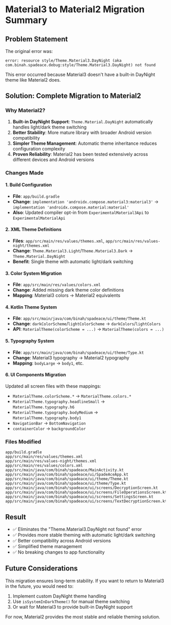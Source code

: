 # Material3 to Material2 Migration Summary

## Problem Statement
The original error was:
```
error: resource style/Theme.Material3.DayNight (aka com.binah.spadeace.debug:style/Theme.Material3.DayNight) not found
```

This error occurred because Material3 doesn't have a built-in DayNight theme like Material2 does.

## Solution: Complete Migration to Material2

### Why Material2?
1. **Built-in DayNight Support**: `Theme.Material.DayNight` automatically handles light/dark theme switching
2. **Better Stability**: More mature library with broader Android version compatibility
3. **Simpler Theme Management**: Automatic theme inheritance reduces configuration complexity
4. **Proven Reliability**: Material2 has been tested extensively across different devices and Android versions

### Changes Made

#### 1. Build Configuration
- **File**: `app/build.gradle`
- **Change**: `implementation 'androidx.compose.material3:material3'` → `implementation 'androidx.compose.material:material'`
- **Also**: Updated compiler opt-in from `ExperimentalMaterial3Api` to `ExperimentalMaterialApi`

#### 2. XML Theme Definitions  
- **Files**: `app/src/main/res/values/themes.xml`, `app/src/main/res/values-night/themes.xml`
- **Change**: `Theme.Material3.Light`/`Theme.Material3.Dark` → `Theme.Material.DayNight`
- **Benefit**: Single theme with automatic light/dark switching

#### 3. Color System Migration
- **File**: `app/src/main/res/values/colors.xml`
- **Change**: Added missing dark theme color definitions
- **Mapping**: Material3 colors → Material2 equivalents

#### 4. Kotlin Theme System
- **File**: `app/src/main/java/com/binah/spadeace/ui/theme/Theme.kt`
- **Change**: `darkColorScheme`/`lightColorScheme` → `darkColors`/`lightColors`
- **API**: `MaterialTheme(colorScheme = ...)` → `MaterialTheme(colors = ...)`

#### 5. Typography System
- **File**: `app/src/main/java/com/binah/spadeace/ui/theme/Type.kt`
- **Change**: Material3 typography → Material2 typography
- **Mapping**: `bodyLarge` → `body1`, etc.

#### 6. UI Components Migration
Updated all screen files with these mappings:
- `MaterialTheme.colorScheme.*` → `MaterialTheme.colors.*`
- `MaterialTheme.typography.headlineSmall` → `MaterialTheme.typography.h6`
- `MaterialTheme.typography.bodyMedium` → `MaterialTheme.typography.body1`
- `NavigationBar` → `BottomNavigation`
- `containerColor` → `backgroundColor`

### Files Modified
```
app/build.gradle
app/src/main/res/values/themes.xml
app/src/main/res/values-night/themes.xml  
app/src/main/res/values/colors.xml
app/src/main/java/com/binah/spadeace/MainActivity.kt
app/src/main/java/com/binah/spadeace/ui/SpadeAceApp.kt
app/src/main/java/com/binah/spadeace/ui/theme/Theme.kt
app/src/main/java/com/binah/spadeace/ui/theme/Type.kt
app/src/main/java/com/binah/spadeace/ui/screens/DecryptionScreen.kt
app/src/main/java/com/binah/spadeace/ui/screens/FileOperationsScreen.kt
app/src/main/java/com/binah/spadeace/ui/screens/SettingsScreen.kt
app/src/main/java/com/binah/spadeace/ui/screens/TextDecryptionScreen.kt
```

## Result
- ✅ Eliminates the "Theme.Material3.DayNight not found" error
- ✅ Provides more stable theming with automatic light/dark switching
- ✅ Better compatibility across Android versions
- ✅ Simplified theme management
- ✅ No breaking changes to app functionality

## Future Considerations
This migration ensures long-term stability. If you want to return to Material3 in the future, you would need to:
1. Implement custom DayNight theme handling
2. Use `isSystemInDarkTheme()` for manual theme switching
3. Or wait for Material3 to provide built-in DayNight support

For now, Material2 provides the most stable and reliable theming solution.